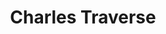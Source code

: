 ---
title: Charles Traverse
position: Master's Student
layout: default
contact:
publications: 
image: /images/user-icon.svg
group: grad
year-start: 2010
year-end: 2012
---